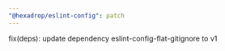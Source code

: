 ```yaml
---
"@hexadrop/eslint-config": patch
---
```


fix(deps): update dependency eslint-config-flat-gitignore to v1
